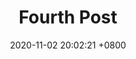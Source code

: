 ---
title:  "Fourth Post"
date:   2020-11-02 20:02:21 +0800
categories: test
permalink: /posts/:title
---